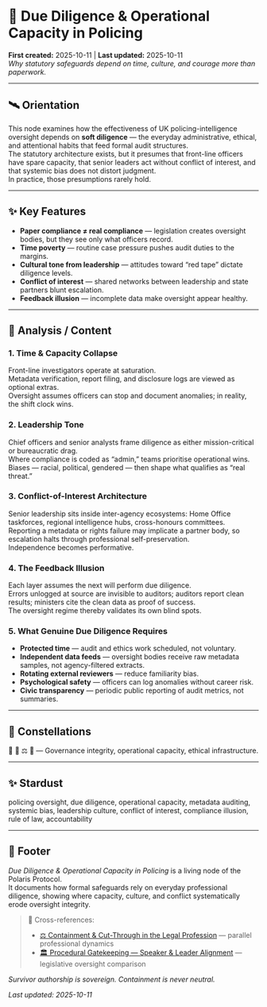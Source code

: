 # 🧾 Due Diligence & Operational Capacity in Policing  
**First created:** 2025-10-11  |  **Last updated:** 2025-10-11  
*Why statutory safeguards depend on time, culture, and courage more than paperwork.*

---

## 🛰️ Orientation  
This node examines how the effectiveness of UK policing-intelligence oversight depends on **soft diligence** — the everyday administrative, ethical, and attentional habits that feed formal audit structures.  
The statutory architecture exists, but it presumes that front-line officers have spare capacity, that senior leaders act without conflict of interest, and that systemic bias does not distort judgment.  
In practice, those presumptions rarely hold.

---

## ✨ Key Features  
- **Paper compliance ≠ real compliance** — legislation creates oversight bodies, but they see only what officers record.  
- **Time poverty** — routine case pressure pushes audit duties to the margins.  
- **Cultural tone from leadership** — attitudes toward “red tape” dictate diligence levels.  
- **Conflict of interest** — shared networks between leadership and state partners blunt escalation.  
- **Feedback illusion** — incomplete data make oversight appear healthy.

---

## 🧿 Analysis / Content  

### 1. Time & Capacity Collapse  
Front-line investigators operate at saturation.  
Metadata verification, report filing, and disclosure logs are viewed as optional extras.  
Oversight assumes officers can stop and document anomalies; in reality, the shift clock wins.

### 2. Leadership Tone  
Chief officers and senior analysts frame diligence as either mission-critical or bureaucratic drag.  
Where compliance is coded as “admin,” teams prioritise operational wins.  
Biases — racial, political, gendered — then shape what qualifies as “real threat.”

### 3. Conflict-of-Interest Architecture  
Senior leadership sits inside inter-agency ecosystems: Home Office taskforces, regional intelligence hubs, cross-honours committees.  
Reporting a metadata or rights failure may implicate a partner body, so escalation halts through professional self-preservation.  
Independence becomes performative.

### 4. The Feedback Illusion  
Each layer assumes the next will perform due diligence.  
Errors unlogged at source are invisible to auditors; auditors report clean results; ministers cite the clean data as proof of success.  
The oversight regime thereby validates its own blind spots.

### 5. What Genuine Due Diligence Requires  
- **Protected time** — audit and ethics work scheduled, not voluntary.  
- **Independent data feeds** — oversight bodies receive raw metadata samples, not agency-filtered extracts.  
- **Rotating external reviewers** — reduce familiarity bias.  
- **Psychological safety** — officers can log anomalies without career risk.  
- **Civic transparency** — periodic public reporting of audit metrics, not summaries.

---

## 🌌 Constellations  
🧾 📜 ⚖️ 🧠 — Governance integrity, operational capacity, ethical infrastructure.

---

## ✨ Stardust  
policing oversight, due diligence, operational capacity, metadata auditing, systemic bias, leadership culture, conflict of interest, compliance illusion, rule of law, accountability  

---

## 🏮 Footer  

*Due Diligence & Operational Capacity in Policing* is a living node of the Polaris Protocol.  
It documents how formal safeguards rely on everyday professional diligence, showing where capacity, culture, and conflict systematically erode oversight integrity.  

> 📡 Cross-references:
> 
> - [⚖️ Containment & Cut-Through in the Legal Profession](../📜_Statutes/⚖️_containment_and_cutthrough_in_the_legal_profession.md) — parallel professional dynamics  
> - [🏛️ Procedural Gatekeeping — Speaker & Leader Alignment](../📜_Statutes/🏛️_procedural_gatekeeping_speaker_leader_alignment.md) — legislative oversight comparison  


*Survivor authorship is sovereign. Containment is never neutral.*  

_Last updated: 2025-10-11_
